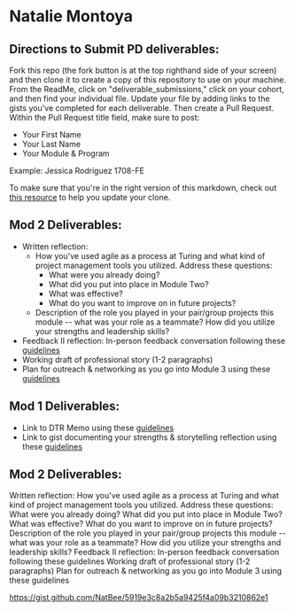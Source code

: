 # Natalie Montoya

## Directions to Submit PD deliverables:
Fork this repo (the fork button is at the top righthand side of your screen) and then clone it to create a copy of this repository to use on your machine. From the ReadMe, click on "deliverable_submissions," click on your cohort, and then find your individual file. Update your file by adding links to the gists you've completed for each deliverable. Then create a Pull Request. Within the Pull Request title field, make sure to post:

* Your First Name
* Your Last Name
* Your Module & Program

Example: Jessica Rodriguez 1708-FE

To make sure that you're in the right version of this markdown, check out [this resource](https://help.github.com/articles/configuring-a-remote-for-a-fork/) to help you update your clone.

## Mod 2 Deliverables:
* Written reflection:
  * How you've used agile as a process at Turing and what kind of project management tools you utilized. Address these questions:
    * What were you already doing?
    * What did you put into place in Module Two?
    * What was effective?
    * What do you want to improve on in future projects?
  * Description of the role you played in your pair/group projects this module -- what was your role as a teammate? How did you utilize your strengths and leadership skills?
* Feedback II reflection: In-person feedback conversation following these [guidelines](https://github.com/turingschool/career-development-curriculum/blob/master/module_two/feedback_conversation_reflection_guidelines.md)
* Working draft of professional story (1-2 paragraphs)
* Plan for outreach & networking as you go into Module 3 using these [guidelines](https://github.com/turingschool/career-development-curriculum/blob/master/module_two/outreach_networking_guidelines.md)

## Mod 1 Deliverables:
* Link to DTR Memo using these [guidelines](https://gist.github.com/NatBee/203301d588b6b120a31d96470642afea)
* Link to gist documenting your strengths & storytelling reflection using these [guidelines](https://gist.github.com/NatBee/a58ac891c7647859414f3e8798002c0f)

## Mod 2 Deliverables:
Written reflection:
How you've used agile as a process at Turing and what kind of project management tools you utilized. Address these questions:
What were you already doing?
What did you put into place in Module Two?
What was effective?
What do you want to improve on in future projects?
Description of the role you played in your pair/group projects this module -- what was your role as a teammate? How did you utilize your strengths and leadership skills?
Feedback II reflection: In-person feedback conversation following these guidelines
Working draft of professional story (1-2 paragraphs)
Plan for outreach & networking as you go into Module 3 using these guidelines

https://gist.github.com/NatBee/5919e3c8a2b5a9425f4a09b3210862e1
